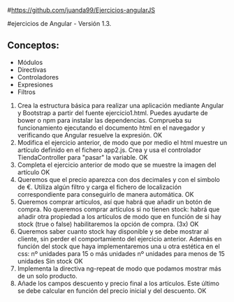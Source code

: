 #https://github.com/juanda99/Ejercicios-angularJS

#ejercicios de Angular - Versión 1.3. 
## Conceptos:
- Módulos
- Directivas
- Controladores
- Expresiones
- Filtros

1. Crea la estructura básica para realizar una aplicación mediante Angular y Bootstrap a partir del fuente ejercicio1.html. Puedes ayudarte de bower o npm para instalar las dependencias. Comprueba su funcionamiento ejecutando el documento html en el navegador y verificando que Angular resuelve la expresión. OK
2. Modifica el ejercicio anterior, de modo que por medio el html muestre un artículo definido en el fichero app2.js. Crea y usa el controlador  TiendaController para "pasar" la variable. OK
3. Completa el ejercicio anterior de modo que se muestre la imagen del artículo OK
4. Queremos que el precio aparezca con dos decimales y con el simbolo de €. Utiliza algún filtro y carga el fichero de localización correspondiente para conseguirlo de manera automática. OK
5. Queremos comprar artículos, así que habrá que añadir un botón de compra. No queremos comprar artículos si no tienen stock: habrá que añadir otra propiedad a los artículos de modo que en función de si hay stock (true o false) habilitaremos la opción de compra. (3x) OK
6. Queremos saber cuanto stock hay disponible y se debe mostrar al cliente, sin perder el comportamiento del ejercicio anterior. Además en función del stock que haya implementaremos una u otra estética en el css:
    <span class="label label-success">nº unidades para 15 o más unidades</span>
    <span class="label label-warning">nº unidades para menos de 15 unidades</span>
    <span class="label label-danger">Sin stock</span> OK
7. Implementa la directiva ng-repeat de modo que podamos mostrar más de un solo producto. 
8. Añade los campos descuento y precio final a los artículos. Este último se debe calcular en función del precio inicial y del descuento. OK
